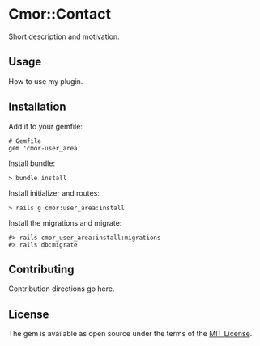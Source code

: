 # Cmor::Contact

Short description and motivation.

## Usage
How to use my plugin.

## Installation

Add it to your gemfile:

    # Gemfile
    gem 'cmor-user_area'

Install bundle:

    > bundle install

Install initializer and routes:

    > rails g cmor:user_area:install

Install the migrations and migrate:

    #> rails cmor_user_area:install:migrations
    #> rails db:migrate

## Contributing
Contribution directions go here.

## License
The gem is available as open source under the terms of the [MIT License](https://opensource.org/licenses/MIT).
